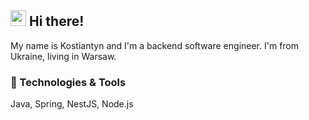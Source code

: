 ## <img src="https://raw.githubusercontent.com/extremecodetv/extremecodetv/master/wave.gif" width="25px"> Hi there!

My name is Kostiantyn and I'm a backend software engineer. I'm from Ukraine, living in Warsaw.
### 🔧 Technologies & Tools

Java, Spring, NestJS, Node.js

